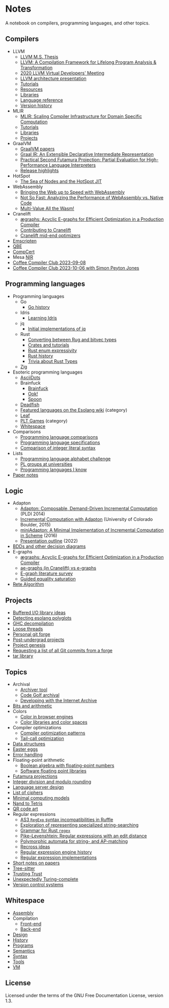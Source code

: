 # Notes

A notebook on compilers, programming languages, and other topics.

## Compilers

- LLVM
  - [LLVM M.S. Thesis](compilers/llvm/thesis.md)
  - [LLVM: A Compilation Framework for Lifelong Program Analysis & Transformation](compilers/llvm/cgo04_lattner.md)
  - [2020 LLVM Virtual Developers' Meeting](compilers/llvm/index.md)
  - [LLVM architecture presentation](compilers/llvm/presentation_outline.md)
  - [Tutorials](compilers/llvm/tutorials.md)
  - [Resources](compilers/llvm/resources.md)
  - [Libraries](compilers/llvm/libraries.md)
  - [Language reference](compilers/llvm/langref.md)
  - [Version history](compilers/llvm/version_history.md)
- MLIR
  - [MLIR: Scaling Compiler Infrastructure for Domain Specific Computation](compilers/mlir/cgo21_lattner.md)
  - [Tutorials](compilers/mlir/tutorials.md)
  - [Libraries](compilers/mlir/libraries.md)
  - [Projects](compilers/mlir/projects.md)
- GraalVM
  - [GraalVM papers](compilers/graalvm/papers.md)
  - [Graal IR: An Extensible Declarative Intermediate Representation](compilers/graalvm/graal_ir.md)
  - [Practical Second Futamura Projection: Partial Evaluation for High-Performance Language Interpreters](compilers/graalvm/futamura.md)
  - [Release highlights](compilers/graalvm/release_highlights.md)
- HotSpot
  - [The Sea of Nodes and the HotSpot JIT](compilers/hotspot/sea_of_nodes.md)
- WebAssembly
  - [Bringing the Web up to Speed with WebAssembly](compilers/webassembly/pldi17_haas.md)
  - [Not So Fast: Analyzing the Performance of WebAssembly vs. Native Code](compilers/webassembly/atc19_jangda.md)
  - [Multi-Value All the Wasm!](compilers/webassembly/multi_value.md)
- Cranelift
  - [ægraphs: Acyclic E-graphs for Efficient Optimization in a Production Compiler](compilers/cranelift/ae-graphs.md)
  - [Contributing to Cranelift](compilers/cranelift/contributing.md)
  - [Cranelift mid-end optimizers](compilers/cranelift/mid-end.md)
- [Emscripten](compilers/emscripten.md)
- [QBE](compilers/qbe.md)
- [CompCert](compilers/compcert.md)
- Mesa [NIR](compilers/mesa_nir.md)
- [Coffee Compiler Club 2023-09-08](compilers/coffee_compiler_club_20230908.md)
- [Coffee Compiler Club 2023-10-06 with Simon Peyton Jones](compilers/coffee_compiler_club_20231006.md)

## Programming languages

- Programming languages
  - Go
    - [Go history](pl/langs/go/history.md)
  - Idris
    - [Learning Idris](pl/langs/idris/learning_idris.md)
  - jq
    - [Initial implementations of jq](pl/langs/jq/proto_jq.md)
  - Rust
    - [Converting between Rug and bitvec types](pl/langs/rust/convert_rug_bitvec.md)
    - [Crates and tutorials](pl/langs/rust/rust.md)
    - [Rust enum expressivity](pl/langs/rust/enum_expressivity.md)
    - [Rust history](pl/langs/rust/history.md)
    - [Trivia about Rust Types](pl/langs/rust/types_trivia.md)
  - [Zig](pl/langs/zig.md)
- Esoteric programming languages
  - [AsciiDots](pl/esolangs/asciidots.md)
  - Brainfuck
    - [Brainfuck](pl/esolangs/brainfuck/brainfuck.md)
    - [Ook!](pl/esolangs/brainfuck/ook.md)
    - [Spoon](pl/esolangs/brainfuck/spoon.md)
  - [Deadfish](pl/esolangs/deadfish.md)
  - [Featured languages on the Esolang wiki](pl/esolangs/esolang_wiki_featured.md) (category)
  - [Leaf](pl/esolangs/leaf.md)
  - [PLT Games](pl/esolangs/plt-games/index.md) (category)
  - [Whitespace](#whitespace)
- Comparisons
  - [Programming language comparisons](pl/compare/comparisons.md)
  - [Programming language specifications](pl/compare/specs.md)
  - [Comparison of integer literal syntax](pl/compare/integer_literals.md)
- Lists
  - [Programming language alphabet challenge](pl/lists/alphabet_challenge.md)
  - [PL groups at universities](pl/lists/research_groups.md)
  - [Programming languages I know](pl/lists/languages_i_know.md)
- [Paper notes](pl/papers.md)

## Logic

- Adapton
  - [Adapton: Composable, Demand-Driven Incremental Computation](logic/adapton/pldi2014.md)
    (PLDI 2014)
  - [Incremental Computation with Adapton](logic/adapton/boulder2015.md)
    (University of Colorado Boulder, 2015)
  - [miniAdapton: A Minimal Implementation of Incremental Computation in Scheme](logic/adapton/miniAdapton.md)
    (2016)
  - [Presentation outline](logic/adapton/presentation_outline.md) (2022)
- [BDDs and other decision diagrams](logic/bdds.md)
- E-graphs
  - [ægraphs: Acyclic E-graphs for Efficient Optimization in a Production Compiler](logic/e-graphs/ae-graphs.md)
  - [ae-graphs (in Cranelift) vs e-graphs](logic/e-graphs/ae-graphs_vs_e-graphs.md)
  - [E-graph literature survey](logic/e-graphs/survey.md)
  - [Guided equality saturation](logic/e-graphs/guided_eqsat.md)
- [Rete Algorithm](logic/rete.md)

## Projects

- [Buffered I/O library ideas](projects/bufio_library.md)
- [Detecting esolang polyglots](projects/esolang_detect.md)
- [GHC decompilation](projects/ghc_decompile.md)
- [Loose threads](projects/loose_threads.md)
- [Personal git forge](projects/personal_git_forge.md)
- [Post-undergrad projects](projects/post_undergrad.md)
- [Project genesis](projects/project_genesis.md)
- [Requesting a list of all Git commits from a forge](projects/git_ls_remote_orphans.md)
- [tar library](projects/tar_library.md)

## Topics

- Archival
  - [Archiver tool](topics/archival/archiver_tool.md)
  - [Code Golf archival](topics/archival/code_golf_archival.md)
  - [Developing with the Internet Archive](topics/archival/internet_archive.md)
- [Bits and arithmetic](topics/bits_and_arithmetic.md)
- Colors
  - [Color in browser engines](topics/colors/browser_color.md)
  - [Color libraries and color spaces](topics/colors/color_libraries.md)
- Compiler optimizations
  - [Compiler optimization patterns](topics/optimizations/patterns.md)
  - [Tail-call optimization](topics/optimizations/tail_calls.md)
- [Data structures](topics/data_structures.md)
- [Easter eggs](topics/easter_eggs.md)
- [Error handling](topics/errors.md)
- Floating-point arithmetic
  - [Boolean algebra with floating-point numbers](topics/floating-point/boolean_algebra.md)
  - [Software floating point libraries](topics/floating-point/software_impls.md)
- [Futamura projections](topics/futamura.md)
- [Integer division and modulo rounding](topics/div_mod_rounding.md)
- [Language server design](topics/language_server.md)
- [List of ciphers](topics/ciphers.md)
- [Minimal computing models](topics/minimal_computing_models.md)
- [Nand to Tetris](topics/nand2tetris/README.md)
- [QR code art](topics/qr.md)
- Regular expressions
  - [AS3 `RegExp` syntax incompatibilities in Ruffle](topics/regexp/actionscript.md)
  - [Exploration of representing specialized string-searching](topics/regexp/algorithms.md)
  - [Grammar for Rust `regex`](topics/regexp/rust_regex.bnf)
  - [Pike–Levenshtein: Regular expressions with an edit distance](topics/regexp/pike-levenshtein.md)
  - [Polymorphic automata for string- and AP-matching](topics/regexp/polymorphic_automata.md)
  - [Recross ideas](topics/regexp/recross_ideas.md)
  - [Regular expression engine history](topics/regexp/history.md)
  - [Regular expression implementations](topics/regexp/engines.md)
- [Short notes on papers](topics/short_paper_notes.md)
- [Tree-sitter](topics/tree-sitter.md)
- [Trusting Trust](topics/trusting_trust.md)
- [Unexpectedly Turing-complete](topics/unexpected_turing.md)
- [Version control systems](topics/vcs.md)

## Whitespace

- [Assembly](wspace/assembly/index.md)
- Compilation
  - [Front-end](wspace/front/index.md)
  - [Back-end](wspace/back/index.md)
- [Design](wspace/design/index.md)
- [History](wspace/history/index.md)
- [Programs](wspace/programs/index.md)
- [Semantics](wspace/semantics/index.md)
- [Syntax](wspace/syntax/index.md)
- [Tools](wspace/tools/index.md)
- [VM](wspace/vm/index.md)

## License

Licensed under the terms of the GNU Free Documentation License, version 1.3.
